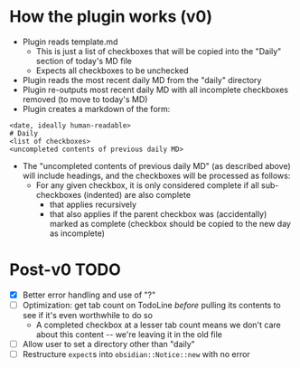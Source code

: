 # How the plugin works (v0)
- Plugin reads template.md
    - This is just a list of checkboxes that will be copied into the "Daily" section of today's MD file
    - Expects all checkboxes to be unchecked
- Plugin reads the most recent daily MD from the "daily" directory
- Plugin re-outputs most recent daily MD with all incomplete checkboxes removed (to move to today's MD)
- Plugin creates a markdown of the form:
```
<date, ideally human-readable>
# Daily
<list of checkboxes>
<uncompleted contents of previous daily MD>
```
- The "uncompleted contents of previous daily MD" (as described above) will include headings, and the checkboxes will be processed as follows:
    - For any given checkbox, it is only considered complete if all sub-checkboxes (indented) are also complete
        - that applies recursively
        - that also applies if the parent checkbox was (accidentally) marked as complete (checkbox should be copied to the new day as incomplete)

# Post-v0 TODO
- [x] Better error handling and use of "?"
- [ ] Optimization: get tab count on TodoLine _before_ pulling its contents to see if it's even worthwhile to do so
    - A completed checkbox at a lesser tab count means we don't care about this content -- we're leaving it in the old file
- [ ] Allow user to set a directory other than "daily"
- [ ] Restructure `expect`s into `obsidian::Notice::new` with no error
